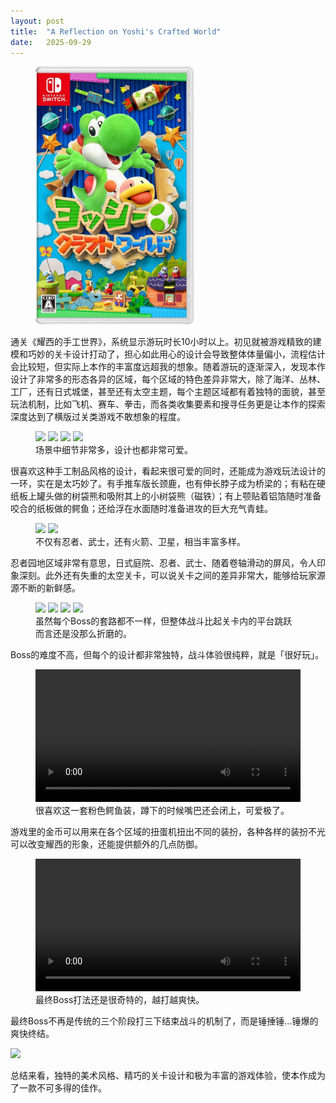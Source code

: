 ```yaml
---
layout: post
title:  "A Reflection on Yoshi's Crafted World"
date:   2025-09-29
---
```

<figure><img src="/assets/img/20250929-1.jpeg" width="60%" /></figure>

通关《耀西的手工世界》，系统显示游玩时长10小时以上。初见就被游戏精致的建模和巧妙的关卡设计打动了，担心如此用心的设计会导致整体体量偏小，流程估计会比较短，但实际上本作的丰富度远超我的想象。随着游玩的逐渐深入，发现本作设计了非常多的形态各异的区域，每个区域的特色差异非常大，除了海洋、丛林、工厂，还有日式城堡，甚至还有太空主题，每个主题区域都有着独特的面貌，甚至玩法机制，比如飞机、赛车、拳击，而各类收集要素和搜寻任务更是让本作的探索深度达到了横版过关类游戏不敢想象的程度。

<figure>
<img src="https://i.imgur.com/1hcLFVS.jpeg" width="49%" />
<img src="https://i.imgur.com/J8mMD7t.jpeg" width="49%" />
<img src="https://i.imgur.com/leeuyeL.jpeg" width="49%" />
<img src="https://i.imgur.com/1ODRr6k.jpeg" width="49%" />
<figcaption>场景中细节非常多，设计也都非常可爱。</figcaption>
</figure>

很喜欢这种手工制品风格的设计，看起来很可爱的同时，还能成为游戏玩法设计的一环，实在是太巧妙了。有手推车版长颈鹿，也有伸长脖子成为桥梁的；有粘在硬纸板上罐头做的树袋熊和吸附其上的小树袋熊（磁铁）；有上颚贴着铝箔随时准备咬合的纸板做的鳄鱼；还给浮在水面随时准备进攻的巨大充气青蛙。

<figure>
<img src="https://i.imgur.com/OwzkBNQ.jpeg" width="99%" />
<img src="https://i.imgur.com/EhI3Oaw.jpeg" width="99%" />
<figcaption>不仅有忍者、武士，还有火箭、卫星，相当丰富多样。</figcaption>
</figure>

忍者园地区域非常有意思，日式庭院、忍者、武士、随着卷轴滑动的屏风，令人印象深刻。此外还有失重的太空关卡，可以说关卡之间的差异非常大，能够给玩家源源不断的新鲜感。

<figure>
<img src="https://i.imgur.com/76M3R6i.jpeg" width="49%" />
<img src="https://i.imgur.com/mlDEKSN.jpeg" width="49%" />
<img src="https://i.imgur.com/99krBzU.jpeg" width="49%" />
<img src="https://i.imgur.com/9thrYcd.jpeg" width="49%" />
<figcaption>虽然每个Boss的套路都不一样，但整体战斗比起关卡内的平台跳跃而言还是没那么折磨的。</figcaption>
</figure>

Boss的难度不高，但每个的设计都非常独特，战斗体验很纯粹，就是「很好玩」。

<figure>
<video width="100%" controls>
  <source src="https://files.mastodon.social/media_attachments/files/115/280/315/811/535/779/original/ff6ff1c85270ac76.mp4" type="video/mp4">
</video>
<figcaption>很喜欢这一套粉色鳄鱼装，蹲下的时候嘴巴还会闭上，可爱极了。</figcaption>
</figure>

游戏里的金币可以用来在各个区域的扭蛋机扭出不同的装扮，各种各样的装扮不光可以改变耀西的形象，还能提供额外的几点防御。

<figure>
<video width="100%" controls>
  <source src="https://files.mastodon.social/media_attachments/files/115/280/334/689/250/593/original/83b8891821b44e4b.mp4" type="video/mp4">
</video>
<figcaption>最终Boss打法还是很奇特的，越打越爽快。</figcaption>
</figure>

最终Boss不再是传统的三个阶段打三下结束战斗的机制了，而是锤捶锤…锤爆的爽快终结。

![](https://i.imgur.com/qjaDn6m.jpeg)

总结来看，独特的美术风格、精巧的关卡设计和极为丰富的游戏体验，使本作成为了一款不可多得的佳作。
